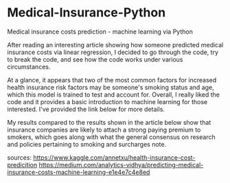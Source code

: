 

# Medical-Insurance-Python

Medical insurance costs prediction - machine learning via Python

After reading an interesting article showing how someone predicted medical insurance costs via linear regression, I decided to go through the code, try to break the code, and see how the code works under various circumstances. 

At a glance, it appears that two of the most common factors for increased health insurance risk factors may be someone's smoking status and age, which this model is trained to test and account for. Overall, I really liked the code and it provides a basic introduction to machine learning for those interested. I've provided the link below for more details.  

My results compared to the results shown in the article below show that insurance companies are likely to attach a strong paying premium to smokers, which goes along with what the general consensus on research and policies pertaining to smoking and surcharges note. 

sources: 
https://www.kaggle.com/annetxu/health-insurance-cost-predicition
https://medium.com/analytics-vidhya/predicting-medical-insurance-costs-machine-learning-e1e4e7c4e8ed
